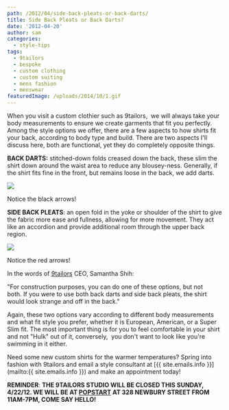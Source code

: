 ```yaml
---
path: /2012/04/side-back-pleats-or-back-darts/
title: Side Back Pleats or Back Darts?
date: '2012-04-20'
author: sam
categories:
  - style-tips
tags:
  - 9tailors
  - bespoke
  - custom clothing
  - custom suiting
  - mens fashion
  - menswear
featuredImage: /uploads/2014/10/1.gif
---
```

When you visit a custom clothier such as 9tailors,  we will always take your body measurements to ensure we create garments that fit you perfectly. Among the style options we offer, there are a few aspects to how shirts fit your back, according to body type and build. There are two aspects I'll discuss here, both are functional, yet they do completely opposite things.

****BACK DARTS:**** stitched-down folds creased down the back, these slim the shirt down around the waist area to reduce any blousey-ness. Generally, if the shirt fits fine in the front, but remains loose in the back, we add darts. 

[![](http://4.bp.blogspot.com/-mwcQLyO9cPw/T5GJVwPRUYI/AAAAAAAAAM4/vFKAPS0GlX4/s320/back_pb.gif)](http://4.bp.blogspot.com/-mwcQLyO9cPw/T5GJVwPRUYI/AAAAAAAAAM4/vFKAPS0GlX4/s1600/back_pb.gif)

Notice the black arrows!

****SIDE BACK PLEATS****: an open fold in the yoke or shoulder of the shirt to give the fabric more ease and fullness, allowing for more movement. They act like an accordion and provide additional room through the upper back region.

[![](http://3.bp.blogspot.com/-uVcyWKx7f9M/T5GJtlVJOvI/AAAAAAAAANA/6yJnI5mG9Ho/s320/back_spb.jpg.gif)](http://3.bp.blogspot.com/-uVcyWKx7f9M/T5GJtlVJOvI/AAAAAAAAANA/6yJnI5mG9Ho/s1600/back_spb.jpg.gif)

Notice the red arrows!

In the words of [9tailors](http://www.9tailors.com/) CEO, Samantha Shih: 

"For construction purposes, you can do one of these options, but not both. If you were to use both back darts and side back pleats, the shirt would look strange and off in the back."

Again, these two options vary according to different body measurements and what fit style you prefer, whether it is European, American, or a Super Slim fit. The most important thing is for you to feel comfortable in your shirt and not "Hulk" out of it, conversely,  you don't want to look like you're swimming in it either.

Need some new custom shirts for the warmer temperatures? Spring into fashion with 9tailors and email a style consultant at [{{ site.emails.info }}](mailto:{{ site.emails.info }}) and make an appointment today!

**REMINDER**: **THE 9TAILORS STUDIO WILL BE CLOSED THIS SUNDAY, 4/22/12. WE WILL BE AT [POPSTART](http://popstartboston.com/) AT 328 NEWBURY STREET FROM 11AM-7PM, COME SAY HELLO!**